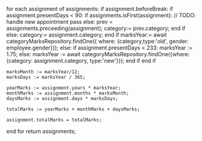 for each assignment of assignments:
    if assignment.beforeBreak:
        if assignment.presentDays < 90:
            if assignments.isFirst(assignment):
                // TODO: handle new appointment
                pass
            else:
                prev = assignments.preceeding(assignment);
                category:= prev.category;
            end if
        else:
            category:= assignment.category;
        end if
        marksYear:= await categoryMarksRepository.findOne({ where: {category,type:'old', gender: employee.gender}});
    else:
        if assignment.presentDays < 233:
            marksYear := 1.75;
        else:
            marksYear := await categoryMarksRepository.findOne({where: {category: assignment.category, type:'new'}});
        end if
    end if

    marksMonth := marksYear/12;
    marksDays := marksYear / 365;

    yearMarks := assignment.years * marksYear;
    monthMarks := assignment.months * marksMonth;
    daysMarks := assignment.days * marksDays;

    totalMarks := yearMarks + monthMarks + daysMarks;

    assignment.totalMarks = totalMarks;
end for
return assignments; 
